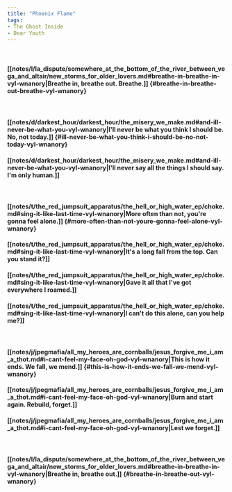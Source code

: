 ```yaml
---
title: "Phoenix Flame"
tags:
- The Ghost Inside
- Dear Youth
---
```

&nbsp;
#### [[notes/l/la_dispute/somewhere_at_the_bottom_of_the_river_between_vega_and_altair/new_storms_for_older_lovers.md#breathe-in-breathe-in-vyl-wnanory|Breathe in, breathe out. Breathe.]] {#breathe-in-breathe-out-breathe-vyl-wnanory}
&nbsp;
#### [[notes/d/darkest_hour/darkest_hour/the_misery_we_make.md#and-ill-never-be-what-you-vyl-wnanory|I'll never be what you think I should be. No, not today.]] {#ill-never-be-what-you-think-i-should-be-no-not-today-vyl-wnanory}
#### [[notes/d/darkest_hour/darkest_hour/the_misery_we_make.md#and-ill-never-be-what-you-vyl-wnanory|I'll never say all the things I should say. I'm only human.]]
&nbsp;
#### [[notes/t/the_red_jumpsuit_apparatus/the_hell_or_high_water_ep/choke.md#sing-it-like-last-time-vyl-wnanory|More often than not, you're gonna feel alone.]] {#more-often-than-not-youre-gonna-feel-alone-vyl-wnanory}
#### [[notes/t/the_red_jumpsuit_apparatus/the_hell_or_high_water_ep/choke.md#sing-it-like-last-time-vyl-wnanory|It's a long fall from the top. Can you stand it?]]
#### [[notes/t/the_red_jumpsuit_apparatus/the_hell_or_high_water_ep/choke.md#sing-it-like-last-time-vyl-wnanory|Gave it all that I've got everywhere I roamed.]]
#### [[notes/t/the_red_jumpsuit_apparatus/the_hell_or_high_water_ep/choke.md#sing-it-like-last-time-vyl-wnanory|I can't do this alone, can you help me?]]
&nbsp;
#### [[notes/j/jpegmafia/all_my_heroes_are_cornballs/jesus_forgive_me_i_am_a_thot.md#i-cant-feel-my-face-oh-god-vyl-wnanory|This is how it ends. We fall, we mend.]] {#this-is-how-it-ends-we-fall-we-mend-vyl-wnanory}
#### [[notes/j/jpegmafia/all_my_heroes_are_cornballs/jesus_forgive_me_i_am_a_thot.md#i-cant-feel-my-face-oh-god-vyl-wnanory|Burn and start again. Rebuild, forget.]]
#### [[notes/j/jpegmafia/all_my_heroes_are_cornballs/jesus_forgive_me_i_am_a_thot.md#i-cant-feel-my-face-oh-god-vyl-wnanory|Lest we forget.]]
&nbsp;
#### [[notes/l/la_dispute/somewhere_at_the_bottom_of_the_river_between_vega_and_altair/new_storms_for_older_lovers.md#breathe-in-breathe-in-vyl-wnanory|Breathe in, breathe out.]] {#breathe-in-breathe-out-vyl-wnanory}
